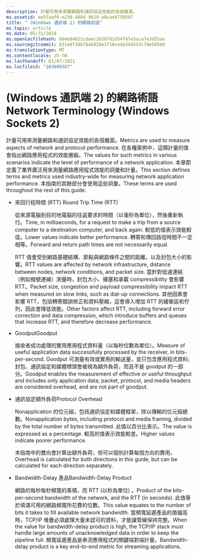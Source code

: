 ```yaml
---
description: 計量可用來測量網路和通訊協定效能的各個層面。
ms.assetid: ee5faaf6-e230-4084-9829-e8cae8759587
title: " (Windows 通訊端 2) 的網路術語"
ms.topic: article
ms.date: 05/31/2018
ms.openlocfilehash: b04e84621cdaec2638762d54f67e5aca7e3d55ae
ms.sourcegitcommit: 831e8f3db78ab820e1710cede244553c70e50500
ms.translationtype: MT
ms.contentlocale: zh-TW
ms.lasthandoff: 01/07/2021
ms.locfileid: "103690387"
---
```

# <a name="network-terminology-windows-sockets-2"></a><span data-ttu-id="c401f-103"> (Windows 通訊端 2) 的網路術語</span><span class="sxs-lookup"><span data-stu-id="c401f-103">Network Terminology (Windows Sockets 2)</span></span>

<span data-ttu-id="c401f-104">計量可用來測量網路和通訊協定效能的各個層面。</span><span class="sxs-lookup"><span data-stu-id="c401f-104">Metrics are used to measure aspects of network and protocol performance.</span></span> <span data-ttu-id="c401f-105">在各種案例中，這類計量的值會指出網路應用程式的效能層級。</span><span class="sxs-lookup"><span data-stu-id="c401f-105">The values for such metrics in various scenarios indicate the level of performance of a network application.</span></span> <span data-ttu-id="c401f-106">本章節定義了業界廣泛用來測量網路應用程式效能的詞彙和計量。</span><span class="sxs-lookup"><span data-stu-id="c401f-106">This section defines terms and metrics used industry-wide for measuring network application performance.</span></span> <span data-ttu-id="c401f-107">本指南的其餘部分會使用這些詞彙。</span><span class="sxs-lookup"><span data-stu-id="c401f-107">These terms are used throughout the rest of this guide.</span></span>

-   <span data-ttu-id="c401f-108">來回行程時間 (RTT) </span><span class="sxs-lookup"><span data-stu-id="c401f-108">Round Trip Time (RTT)</span></span>

    <span data-ttu-id="c401f-109">從來源電腦到目的地電腦的往返要求的時間（以毫秒為單位），然後重新執行。</span><span class="sxs-lookup"><span data-stu-id="c401f-109">Time, in milliseconds, for a request to make a trip from a source computer to a destination computer, and back again.</span></span> <span data-ttu-id="c401f-110">較低的值表示效能較佳。</span><span class="sxs-lookup"><span data-stu-id="c401f-110">Lower values indicate better performance.</span></span> <span data-ttu-id="c401f-111">轉寄和傳回路徑時間不一定相等。</span><span class="sxs-lookup"><span data-stu-id="c401f-111">Forward and return path times are not necessarily equal.</span></span>

    <span data-ttu-id="c401f-112">RTT 值會受到網路基礎結構、節點與網路條件之間的距離，以及封包大小的影響。</span><span class="sxs-lookup"><span data-stu-id="c401f-112">RTT values are affected by network infrastructure, distance between nodes, network conditions, and packet size.</span></span> <span data-ttu-id="c401f-113">當針對低速連結（例如撥號連線）測量時，封包大小、擁塞和承載 compressibility 會影響 RTT。</span><span class="sxs-lookup"><span data-stu-id="c401f-113">Packet size, congestion and payload compressibility impact RTT when measured on slow links, such as dial-up connections.</span></span> <span data-ttu-id="c401f-114">其他因素會影響 RTT，包括轉寄錯誤修正和資料壓縮，這會導入增加 RTT 的緩衝區和佇列，因此會降低效能。</span><span class="sxs-lookup"><span data-stu-id="c401f-114">Other factors affect RTT, including forward error correction and data compression, which introduce buffers and queues that increase RTT, and therefore decrease performance.</span></span>

-   <span data-ttu-id="c401f-115">Goodput</span><span class="sxs-lookup"><span data-stu-id="c401f-115">Goodput</span></span>

    <span data-ttu-id="c401f-116">接收者成功處理的實用應用程式資料量（以每秒位數為單位）。</span><span class="sxs-lookup"><span data-stu-id="c401f-116">Measure of useful application data successfully processed by the receiver, in bits-per-second.</span></span> <span data-ttu-id="c401f-117">Goodput 可測量有效或實用的輸送量，並只包含應用程式資料;封包、通訊協定和媒體標頭會被視為額外負荷，而且不是 goodput 的一部分。</span><span class="sxs-lookup"><span data-stu-id="c401f-117">Goodput enables the measurement of effective or useful throughput and includes only application data; packet, protocol, and media headers are considered overhead, and are not part of goodput.</span></span>

-   <span data-ttu-id="c401f-118">通訊協定額外負荷</span><span class="sxs-lookup"><span data-stu-id="c401f-118">Protocol Overhead</span></span>

    <span data-ttu-id="c401f-119">Nonapplication 的位元組，包括通訊協定和媒體框架，除以傳輸的位元組總數。</span><span class="sxs-lookup"><span data-stu-id="c401f-119">Nonapplication bytes, including protocol and media framing, divided by the total number of bytes transmitted.</span></span> <span data-ttu-id="c401f-120">此值以百分比表示。</span><span class="sxs-lookup"><span data-stu-id="c401f-120">The value is expressed as a percentage.</span></span> <span data-ttu-id="c401f-121">較高的值表示效能較差。</span><span class="sxs-lookup"><span data-stu-id="c401f-121">Higher values indicate poorer performance.</span></span>

    <span data-ttu-id="c401f-122">本指南中的雙向會計算出額外負荷，但可以個別計算每個方向的費用。</span><span class="sxs-lookup"><span data-stu-id="c401f-122">Overhead is calculated for both directions in this guide, but can be calculated for each direction separately.</span></span>

-   <span data-ttu-id="c401f-123">Bandwidth-Delay 產品</span><span class="sxs-lookup"><span data-stu-id="c401f-123">Bandwidth-Delay Product</span></span>

    <span data-ttu-id="c401f-124">網路的每秒每秒頻寬的乘積，而 RTT (以秒為單位) 。</span><span class="sxs-lookup"><span data-stu-id="c401f-124">Product of the bits-per-second bandwidth of the network, and the RTT (in seconds).</span></span> <span data-ttu-id="c401f-125">此值等於填滿可用的網路頻寬所花費的位數。</span><span class="sxs-lookup"><span data-stu-id="c401f-125">This value equates to the number of bits it takes to fill available network bandwidth.</span></span> <span data-ttu-id="c401f-126">當頻寬延遲產品的值偏高時，TCP/IP 堆疊必須處理大量未認可的資料，才能讓管線保持完整。</span><span class="sxs-lookup"><span data-stu-id="c401f-126">When the value for bandwidth-delay product is high, the TCP/IP stack must handle large amounts of unacknowledged data in order to keep the pipeline full.</span></span> <span data-ttu-id="c401f-127">頻寬延遲產品是串流應用程式的關鍵端對端計量。</span><span class="sxs-lookup"><span data-stu-id="c401f-127">Bandwidth-delay product is a key end-to-end metric for streaming applications.</span></span>

 

 



